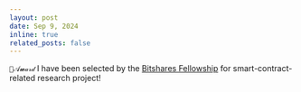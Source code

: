 ```yaml
---
layout: post
date: Sep 9, 2024
inline: true
related_posts: false
---
```


`🩵𝒜𝔀𝒶𝓇𝒹` I have been selected by the [Bitshares Fellowship](https://cs.vt.edu/Graduate/Funding/fellowships.html) for smart-contract-related research project!

<!-- `💜𝒫𝒶𝓅𝑒𝓇` `🩵𝒜𝔀𝒶𝓇𝒹` `🤍𝒮𝓮𝑟𝓋𝒾𝓬𝓮` `💛𝑪𝑜𝓃𝒻𝑒𝓇𝑒𝓃𝒸𝓮` -->
